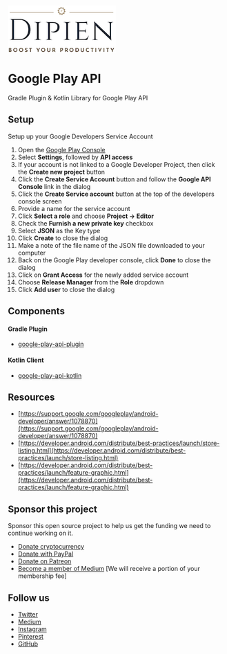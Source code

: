 [![Dipien](https://raw.githubusercontent.com/dipien/dipien-component-builder/master/.github/dipien_logo.png)](http://www.dipien.com)

# Google Play API
Gradle Plugin & Kotlin Library for Google Play API

## Setup

Setup up your Google Developers Service Account

1. Open the [Google Play Console](https://play.google.com/apps/publish/)
1. Select **Settings**, followed by **API access**
1. If your account is not linked to a Google Developer Project, then click the **Create new project** button
1. Click the **Create Service Account** button and follow the **Google API Console** link in the dialog
1. Click the **Create Service account** button at the top of the developers console screen
1. Provide a name for the service account
1. Click **Select a role** and choose **Project -> Editor**
1. Check the **Furnish a new private key** checkbox
1. Select **JSON** as the Key type
1. Click **Create** to close the dialog
1. Make a note of the file name of the JSON file downloaded to your computer
1. Back on the Google Play developer console, click **Done** to close the dialog
1. Click on **Grant Access** for the newly added service account
1. Choose **Release Manager** from the **Role** dropdown
1. Click **Add user** to close the dialog

## Components

#### Gradle Plugin
* [google-play-api-plugin](/google-play-api-plugin)

#### Kotlin Client
* [google-play-api-kotlin](/google-play-api-kotlin)

## Resources

* [https://support.google.com/googleplay/android-developer/answer/1078870](https://support.google.com/googleplay/android-developer/answer/1078870)
* [https://developer.android.com/distribute/best-practices/launch/store-listing.html](https://developer.android.com/distribute/best-practices/launch/store-listing.html)
* [https://developer.android.com/distribute/best-practices/launch/feature-graphic.html](https://developer.android.com/distribute/best-practices/launch/feature-graphic.html)

## Sponsor this project

Sponsor this open source project to help us get the funding we need to continue working on it.

* [Donate cryptocurrency](http://coinbase.dipien.com/)
* [Donate with PayPal](http://paypal.dipien.com/)
* [Donate on Patreon](http://patreon.dipien.com/)
* [Become a member of Medium](https://maxirosson.medium.com/membership) [We will receive a portion of your membership fee]

## Follow us
* [Twitter](http://twitter.dipien.com)
* [Medium](http://medium.dipien.com)
* [Instagram](http://instagram.dipien.com)
* [Pinterest](http://pinterest.dipien.com)
* [GitHub](http://github.dipien.com)
